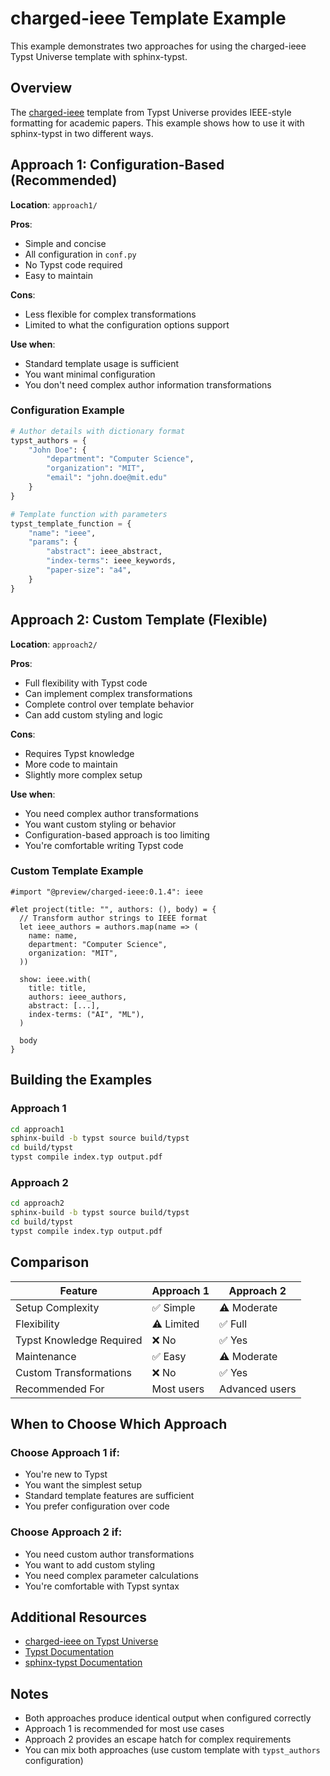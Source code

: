 # charged-ieee Template Example

This example demonstrates two approaches for using the charged-ieee Typst Universe template with sphinx-typst.

## Overview

The [charged-ieee](https://typst.app/universe/package/charged-ieee/) template from Typst Universe provides IEEE-style formatting for academic papers. This example shows how to use it with sphinx-typst in two different ways.

## Approach 1: Configuration-Based (Recommended)

**Location**: `approach1/`

**Pros**:
- Simple and concise
- All configuration in `conf.py`
- No Typst code required
- Easy to maintain

**Cons**:
- Less flexible for complex transformations
- Limited to what the configuration options support

**Use when**:
- Standard template usage is sufficient
- You want minimal configuration
- You don't need complex author information transformations

### Configuration Example

```python
# Author details with dictionary format
typst_authors = {
    "John Doe": {
        "department": "Computer Science",
        "organization": "MIT",
        "email": "john.doe@mit.edu"
    }
}

# Template function with parameters
typst_template_function = {
    "name": "ieee",
    "params": {
        "abstract": ieee_abstract,
        "index-terms": ieee_keywords,
        "paper-size": "a4",
    }
}
```

## Approach 2: Custom Template (Flexible)

**Location**: `approach2/`

**Pros**:
- Full flexibility with Typst code
- Can implement complex transformations
- Complete control over template behavior
- Can add custom styling and logic

**Cons**:
- Requires Typst knowledge
- More code to maintain
- Slightly more complex setup

**Use when**:
- You need complex author transformations
- You want custom styling or behavior
- Configuration-based approach is too limiting
- You're comfortable writing Typst code

### Custom Template Example

```typst
#import "@preview/charged-ieee:0.1.4": ieee

#let project(title: "", authors: (), body) = {
  // Transform author strings to IEEE format
  let ieee_authors = authors.map(name => (
    name: name,
    department: "Computer Science",
    organization: "MIT",
  ))

  show: ieee.with(
    title: title,
    authors: ieee_authors,
    abstract: [...],
    index-terms: ("AI", "ML"),
  )

  body
}
```

## Building the Examples

### Approach 1

```bash
cd approach1
sphinx-build -b typst source build/typst
cd build/typst
typst compile index.typ output.pdf
```

### Approach 2

```bash
cd approach2
sphinx-build -b typst source build/typst
cd build/typst
typst compile index.typ output.pdf
```

## Comparison

| Feature | Approach 1 | Approach 2 |
|---------|-----------|-----------|
| Setup Complexity | ✅ Simple | ⚠️ Moderate |
| Flexibility | ⚠️ Limited | ✅ Full |
| Typst Knowledge Required | ❌ No | ✅ Yes |
| Maintenance | ✅ Easy | ⚠️ Moderate |
| Custom Transformations | ❌ No | ✅ Yes |
| Recommended For | Most users | Advanced users |

## When to Choose Which Approach

### Choose Approach 1 if:
- You're new to Typst
- You want the simplest setup
- Standard template features are sufficient
- You prefer configuration over code

### Choose Approach 2 if:
- You need custom author transformations
- You want to add custom styling
- You need complex parameter calculations
- You're comfortable with Typst syntax

## Additional Resources

- [charged-ieee on Typst Universe](https://typst.app/universe/package/charged-ieee/)
- [Typst Documentation](https://typst.app/docs)
- [sphinx-typst Documentation](https://github.com/YuSabo90002/typsphinx)

## Notes

- Both approaches produce identical output when configured correctly
- Approach 1 is recommended for most use cases
- Approach 2 provides an escape hatch for complex requirements
- You can mix both approaches (use custom template with `typst_authors` configuration)
